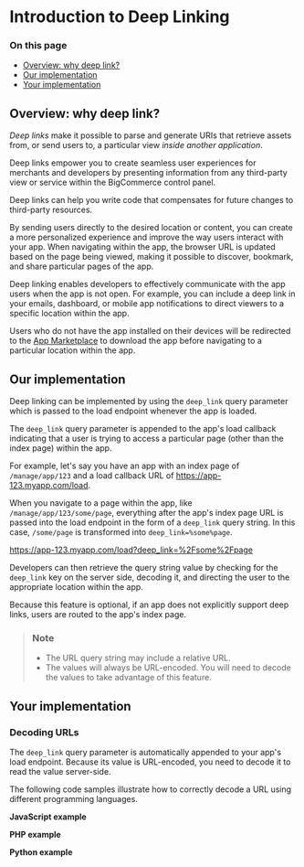 # Introduction to Deep Linking

<div class="otp" id="no-index">

### On this page

- [Overview: why deep link?](#overview-why-deep-link)
- [Our implementation](#our-implementation)
- [Your implementation](#your-implementation)

</div>

## Overview: why deep link?
<!-- explanation: what is a deep link? -->
<!-- explanation: what does a deep link do? -->
_Deep links_ make it possible to parse and generate URIs that retrieve assets from, or send users to, a particular view _inside another application_. 
<!-- explanation: what is it a link to? -->

<!-- explanation: what kind of developer would want to use BC's deep linking feature? -->

<!-- explanation: why would this developer want to use BC's deep linking feature? -->
Deep links empower you to create seamless user experiences for merchants and developers by presenting information from any third-party view or service within the BigCommerce control panel. 

Deep links can help you write code that compensates for future changes to third-party resources.



By sending users directly to the desired location or content, you can create a more personalized experience and improve the way users interact with your app. When navigating within the app, the browser URL is updated based on the page being viewed, making it possible to discover, bookmark, and share particular pages of the app. 

Deep linking enables developers to effectively communicate with the app users when the app is not open. For example, you can include a deep link in your emails, dashboard, or mobile app notifications to direct viewers to a specific location within the app.

Users who do not have the app installed on their devices will be redirected to the [App Marketplace](https://www.bigcommerce.com/apps/) to download the app before navigating to a particular location within the app.

## Our implementation
<!-- reference -->

Deep linking can be implemented by using the `deep_link` query parameter which is passed to the load endpoint whenever the app is loaded. 

The `deep_link` query parameter is appended to the app's load callback indicating that a user is trying to access a particular page (other than the index page) within the app.

For example, let's say you have an app with an index page of `/manage/app/123` and a load callback URL of https://app-123.myapp.com/load.

When you navigate to a page within the app, like `/manage/app/123/some/page`, everything after the app's index page URL is passed into the load endpoint in the form of a `deep_link` query string. In this case, `/some/page` is transformed into `deep_link=%some%page`.

https://app-123.myapp.com/load?deep_link=%2Fsome%2Fpage

Developers can then retrieve the query string value by checking for the `deep_link` key on the server side, decoding it, and directing the user to the appropriate location within the app.

Because this feature is optional, if an app does not explicitly support deep links, users are routed to the app's index page.

<div class="HubBlock--callout">
<div class="CalloutBlock--info">
<div class="HubBlock-content">

> ### Note
> * The URL query string may include a relative URL. 
> * The values will always be URL-encoded. You will need to decode the values to take advantage of this feature.

</div>
</div>
</div>

## Your implementation
<!-- reference -->
### Decoding URLs
<!-- how to -->
The `deep_link` query parameter is automatically appended to your app's load endpoint. Because its value is URL-encoded, you need to decode it to read the value server-side. 

The following code samples illustrate how to correctly decode a URL using different programming languages.

**JavaScript example**

**PHP example**

**Python example**
